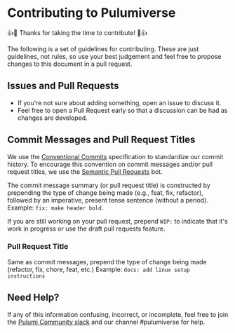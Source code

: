 # Contributing to Pulumiverse

:+1::tada: Thanks for taking the time to contribute! :tada::+1:

The following is a set of guidelines for contributing. These are just
guidelines, not rules, so use your best judgement and feel free to propose
changes to this document in a pull request.

## Issues and Pull Requests

- If you're not sure about adding something, open an issue to discuss it.
- Feel free to open a Pull Request early so that a discussion can be had as
  changes are developed.

## Commit Messages and Pull Request Titles

We use the
[Conventional Commits](https://www.conventionalcommits.org/en/v1.0.0/)
specification to standardize our commit history. To encourage this convention on
commit messages and/or pull request titles, we use the
[Semantic Pull Requests](https://github.com/probot/semantic-pull-requests) bot.

The commit message summary (or pull request title) is constructed by prepending
the type of change being made (e.g., feat, fix, refactor), followed by an
imperative, present tense sentence (without a period). Example:
`fix: make header bold`.

If you are still working on your pull request, prepend `WIP:` to indicate that
it's work in progress or use the draft pull requests feature.

### Pull Request Title

Same as commit messages, prepend the type of change being made (refactor, fix,
chore, feat, etc.) Example: `docs: add linux setup instructions`

## Need Help?

If any of this information confusing, incorrect, or incomplete, feel free to
join the [Pulumi Community slack][pulumi-slack] and our channel #pulumiverse for help.

[pulumi-slack]: https://slack.pulumi.com/
